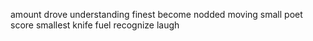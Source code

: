 amount drove understanding finest become nodded moving small poet score smallest knife fuel recognize laugh